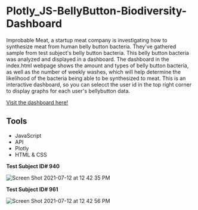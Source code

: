 # Plotly_JS-BellyButton-Biodiversity-Dashboard
Improbable Meat, a startup meat company is investigating how to synthesize meat from human belly button bacteria. They've gathered sample from test subject's belly button bacteria. This belly button bacteria was analyzed and displayed in a dashboard. The dashboard in the index.html webpage shows the amount and types of belly button bacteria, as well as the number of weekly washes, which will help determine the likelihood of the bacteria being able to be synthesized to meat. This is an interactive dashboard, so you can selecct the user id in the top right corner to display graphs for each user's bellybutton data. 

[Visit the dashboard here!](https://jenklein.github.io/Plotly_JS-BellyButton-Biodiversity-Dashboard/)

## Tools
* JavaScript
* API
* Plotly
* HTML & CSS

**Test Subject ID# 940**

![Screen Shot 2021-07-12 at 12 42 35 PM](https://user-images.githubusercontent.com/69849998/125325396-e078ea00-e30e-11eb-96db-63dc337bfafa.png)

**Test Subject ID# 961**

![Screen Shot 2021-07-12 at 12 42 56 PM](https://user-images.githubusercontent.com/69849998/125325508-030b0300-e30f-11eb-9d3f-e255b5cdf459.png)


